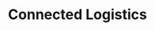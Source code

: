 ---
title: "Connected Logistics"
ConnectedImg11: "/images/resources/transo-connected-logistics.jpeg"
connectedp1: "The trucking and logistics industry worldwide and especially in India has long been due for a technology overhaul for meeting the new age requirements of efficient, trusted, transparent and on-demand shipments. The interactions between the shipper and the transporter are mostly disconnected while the existing GPS tracker based vehicle tracking systems technology is more of a tracking only technology than anything else that would help drive business efficiency and profitability. The Indian trucking industry is predominant with the unorganized truckers who form a majority wherein the ownership ranges from 1 to 10 trucks and technology adoption among them is very low. Adding to this, middlemen and brokers command a substantial market share with not much of value addition to the system."
connectedp2: "As we are experiencing, the world is moving towards on-demand App based systems for satisfying most of our daily needs. We are getting used to ordering a pizza, groceries or a cab from the convenience of a mobile App. The traditional way of sourcing things and movements are passé. Use of technology has made our lives easy with almost everything available at the click of a button on our mobile phones. Today, we have more time to spend with family, colleagues and friends, while our online orders are being processed remotely and are delivered at the requested time and place of our choice."
connectedH2: "I.	THE NEED TO CHANGE"
connectedp3: "In the goods transportation sector, trucks form a majority of the preferred mode of transportation by road. The road freight market in India is pegged at around USD 120+ Billion and is expected to grow to USD 300+ billion in the next couple of years. Also, the Road freight volumes and the number of commercial goods transportation vehicles are growing at a CAGR of 9 % and 10 %, respectively. With this kind of market capitalization, the said industry requires coining a new term – “Trucking Commerce” in line with “E-Commerce” and “M-Commerce”."
connectedp4: "To make good of the available opportunities, it will require technology adoption both by the trucker and the shipper that can bring them together on a common platform. Towards achieving this, a connected transportation technology that can bring benefits to the Transporters, Fleet Owners and Shippers is the need of the hour."
connectedp5: "The Shippers need not wait for their contracted trucks to make their shipments. At the click of a button, they can source a truck that is ready and nearby to ship their loads. This can bring in efficiency in their distribution network, while saving on warehouse management as well. "
connectedp6: "Warehouse space is costly and the same has to be managed better to derive profits. Gone will be the days wherein trucks are lined up outside warehouses for getting unloaded. Warehouse managers can have better visibility on the space available or materials being shipped or arriving with the use of technology."
connectedp7: "Truckers and fleet owners have long suffered to maintain their fleet running with non-availability of loads when they need. Their profitability has been taking a hit month on month with little or no information on the loads at least for the return journeys. With technology adoption, all of the fleet can be connected to available markets across geographies to source the required loads for the trucks as and when they need. "
connectedH3: "II.	THE BENEFITS "
connectedp8: "Benefits of getting onboard a connected logistics technology is manifold. One use case will be that of automating and digitizing the processes of logistics fulfilment. In the current operational scenario, it takes a substantial amount of time and manual effort to source trucks for shipments and involves printing and handing over of a good number of paper documentation to the drivers for the trucks to proceed on trip. While information on trucks in-transit and consignment tracking is missing or partially available. A truck carrying a shipment has to mandatorily carry papers related to the shipments which can go into at least 10 pages. Imagine this happening for 60 lakhs plus trucks that are moving shipments in India. How will it be if paper can be altogether avoided with digitization? "
connectedp9: "Connecting the different stakeholders of the logistics ecosystem and bringing them on a common platform will enable efficiency and cost reduction, be it in administration or processes. With near real-time information being made available on a smartphone or a web application, decisions are faster with the click of a button. While the connected logistics application brings trust and transparency in transactions, it also allows shippers, transporters and drivers to interact and respond to events quicker."
conncetedp10: "Truckers can boost their income per mile, and pick up bigger profits, by slashing the time their trucks are on the road with no cargo. As the trucking industry struggles to hire enough drivers to meet demand, maximizing the time of the existing drivers and utilizing trucks to their capacity is essential. Shippers could benefit from delivery efficiency and improved savings while many of truck routes become more efficient and competitive. "
connectedp11: "Now is the right time to bring in the technological change that can enable the goods transportation industry in India to become more efficient keeping pace with other markets worldwide."
connectedp12: "TRANSO can help you get on to the Connected Logistics Technology. Talk to us today."
---